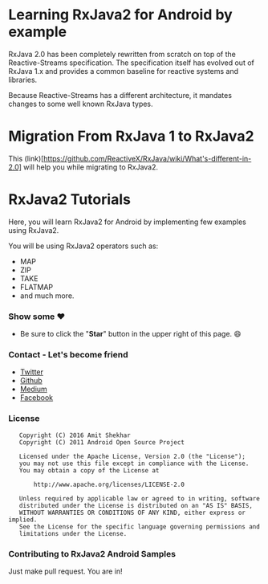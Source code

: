 # Learning RxJava2 for Android by example

RxJava 2.0 has been completely rewritten from scratch on top of the Reactive-Streams specification. The specification itself has evolved out of RxJava 1.x and provides a common baseline for reactive systems and libraries.

Because Reactive-Streams has a different architecture, it mandates changes to some well known RxJava types.


# Migration From RxJava 1 to RxJava2

This (link)[https://github.com/ReactiveX/RxJava/wiki/What's-different-in-2.0] will help you while migrating to RxJava2.

# RxJava2 Tutorials

Here, you will learn RxJava2 for Android by implementing few examples using RxJava2.

You will be using RxJava2 operators such as:

* MAP
* ZIP
* TAKE
* FLATMAP 
* and much more.

### Show some :heart:
* Be sure to click the "<b>Star</b>" button in the upper right of this page. :smile:

### Contact - Let's become friend
- [Twitter](https://twitter.com/amitiitbhu)
- [Github](https://github.com/amitshekhariitbhu)
- [Medium](https://medium.com/@amitshekhar)
- [Facebook](https://www.facebook.com/amit.shekhar.iitbhu)

### License
```
   Copyright (C) 2016 Amit Shekhar
   Copyright (C) 2011 Android Open Source Project

   Licensed under the Apache License, Version 2.0 (the "License");
   you may not use this file except in compliance with the License.
   You may obtain a copy of the License at

       http://www.apache.org/licenses/LICENSE-2.0

   Unless required by applicable law or agreed to in writing, software
   distributed under the License is distributed on an "AS IS" BASIS,
   WITHOUT WARRANTIES OR CONDITIONS OF ANY KIND, either express or implied.
   See the License for the specific language governing permissions and
   limitations under the License.
```

### Contributing to RxJava2 Android Samples
Just make pull request. You are in!

 